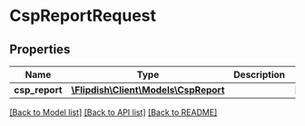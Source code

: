 # CspReportRequest

## Properties
Name | Type | Description | Notes
------------ | ------------- | ------------- | -------------
**csp_report** | [**\Flipdish\Client\Models\CspReport**](CspReport.md) |  | [optional] 

[[Back to Model list]](../README.md#documentation-for-models) [[Back to API list]](../README.md#documentation-for-api-endpoints) [[Back to README]](../README.md)


